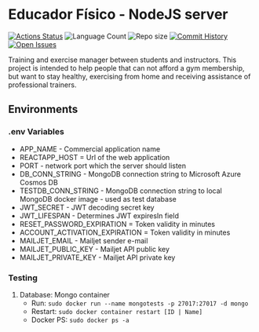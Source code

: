 # Educador Físico - NodeJS server
[![Actions Status](https://github.com/Hugo-NF/educador-fisico-backend/workflows/Build%20and%20deploy%20Node.js%20app%20to%20Azure%20Web%20App%20-%20educadorfisico/badge.svg)](https://github.com/Hugo-NF/educador-fisico-backend/actions) 
![Language Count](https://img.shields.io/github/languages/count/Hugo-NF/educador-fisico-backend)
![Repo size](https://img.shields.io/github/repo-size/Hugo-NF/educador-fisico-backend)
[![Commit History](https://img.shields.io/github/last-commit/Hugo-NF/educador-fisico-backend)](https://github.com/Hugo-NF/educador-fisico-backend/commits/master)
[![Open Issues](https://img.shields.io/github/issues/Hugo-NF/educador-fisico-backend)](https://github.com/Hugo-NF/educador-fisico-backend/issues)

Training and exercise manager between students and instructors.
This project is intended to help people that can not afford a gym membership, but want to stay healthy,
 exercising from home and receiving assistance of professional trainers.

## Environments
### .env Variables
- APP_NAME - Commercial application name
- REACTAPP_HOST = Url of the web application
- PORT - network port which the server should listen
- DB_CONN_STRING - MongoDB connection string to Microsoft Azure Cosmos DB
- TESTDB_CONN_STRING - MongoDB connection string to local MongoDB docker image - used as test database
- JWT_SECRET - JWT decoding secret key
- JWT_LIFESPAN - Determines JWT expiresIn field
- RESET_PASSWORD_EXPIRATION = Token validity in minutes
- ACCOUNT_ACTIVATION_EXPIRATION = Token validity in minutes
- MAILJET_EMAIL - Mailjet sender e-mail
- MAILJET_PUBLIC_KEY - Mailjet API public key
- MAILJET_PRIVATE_KEY - Mailjet API private key

### Testing
1. Database: Mongo container
    - Run: ```sudo docker run --name mongotests -p 27017:27017 -d mongo```
    - Restart: ```sudo docker container restart [ID | Name]```
    - Docker PS: ```sudo docker ps -a```
